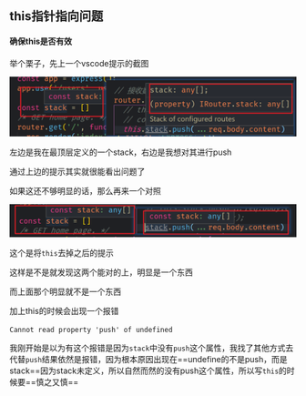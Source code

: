 ## this指针指向问题

#### 确保this是否有效

举个栗子，先上一个vscode提示的截图

![image-20210812203302343](../../img/image-20210812203302343.png)

左边是我在最顶层定义的一个stack，右边是我想对其进行push

通过上边的提示其实就很能看出问题了

如果这还不够明显的话，那么再来一个对照

![image-20210812203716091](../../img/image-20210812203716091.png)

这个是将`this`去掉之后的提示

这样是不是就发现这两个能对的上，明显是一个东西

而上面那个明显就不是一个东西

加上this的时候会出现一个报错

`Cannot read property 'push' of undefined`

我刚开始是以为有这个报错是因为`stack`中没有`push`这个属性，我找了其他方式去代替`push`结果依然是报错，因为根本原因出现在==undefine的不是push，而是stack==因为stack未定义，所以自然而然的没有push这个属性，所以写`this`的时候要==慎之又慎==

